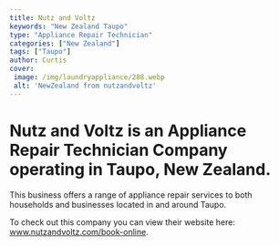 ```yaml
---
title: Nutz and Voltz
keywords: "New Zealand Taupo"
type: "Appliance Repair Technician"
categories: ["New Zealand"]
tags: ["Taupo"]
author: Curtis
cover:
 image: /img/laundryappliance/288.webp
 alt: 'NewZealand from nutzandvoltz'
---
```


# Nutz and Voltz is an Appliance Repair Technician Company operating in Taupo, New Zealand.

This business offers a range of appliance repair services to both households and businesses located in and around Taupo.



To check out this company you can view their website here: www.nutzandvoltz.com/book-online.
